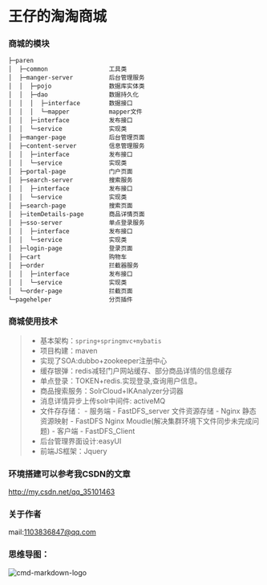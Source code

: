 王仔的淘淘商城
==========

### 商城的模块


```
├─paren
│  ├─common                 工具类
│  ├─manger-server          后台管理服务
│  │  ├─pojo                数据库实体类
│  │  ├─dao                 数据持久化
│  │  │  ├─interface        数据接口
│  │  │  └─mapper           mapper文件
│  │  ├─interface           发布接口
│  │  └─service             实现类
│  ├─manger-page            后台管理页面
│  ├─content-server         信息管理服务
│  │  ├─interface           发布接口
│  │  └─service             实现类
│  ├─portal-page            门户页面
│  ├─search-server          搜索服务
│  │  ├─interface           发布接口
│  │  └─service             实现类
│  ├─search-page            搜索页面
│  ├─itemDetails-page       商品详情页面
│  ├─sso-server             单点登录服务
│  │  ├─interface           发布接口
│  │  └─service             实现类
│  ├─login-page             登录页面
│  ├─cart                   购物车
│  ├─order                  拦截器服务
│  │  ├─interface           发布接口
│  │  └─service             实现类
│  └─order-page             拦截页面
└─pagehelper                分页插件
```


### 商城使用技术


> - 基本架构：`spring+springmvc+mybatis`
> - 项目构建：maven
> - 实现了SOA:dubbo+zookeeper注册中心
> - 缓存银弹：redis减轻门户网站缓存、部分商品详情的信息缓存
> - 单点登录：TOKEN+redis.实现登录,查询用户信息。
> - 商品搜索服务：SolrCloud+IKAnalyzer分词器
> - 消息详情异步上传solr中间件: activeMQ
> - 文件存存储：
     - 服务端
         - FastDFS_server 文件资源存储
         - Nginx 静态资源映射
         - FastDFS Nginx Moudle(解决集群环境下文件同步未完成问题)
     - 客户端
         - FastDFS_Client
> - 后台管理界面设计:easyUI
> - 前端JS框架：Jquery

### 环境搭建可以参考我CSDN的文章
http://my.csdn.net/qq_35101463

### 关于作者
mail:1103836847@qq.com

### 思维导图：
![cmd-markdown-logo](http://118.31.42.117/group1/M00/00/00/rBBSRFpnNhOACgKrAAGp0K_22DU094.png)

